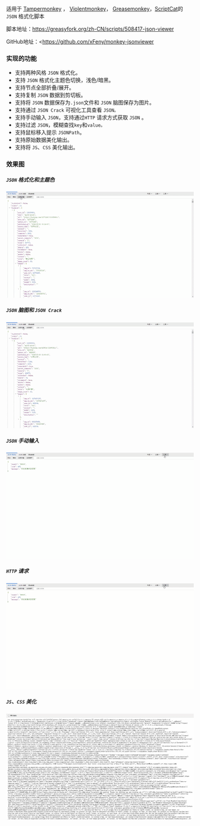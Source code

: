 适用于  [Tampermonkey](https://www.tampermonkey.net/) ， [Violentmonkey](https://violentmonkey.github.io/)， [Greasemonkey](https://www.greasespot.net/)，[ScriptCat](https://docs.scriptcat.org/)的 `JSON` 格式化脚本

脚本地址：<https://greasyfork.org/zh-CN/scripts/508417-json-viewer>

GitHub地址：<https://github.com/xFeny/monkey-jsonviewer

### 实现的功能

- 支持两种风格 `JSON` 格式化。
- 支持 `JSON` 格式化主题色切换，浅色/暗黑。
- 支持节点全部折叠/展开。
- 支持复制 `JSON` 数据到剪切板。
- 支持将 `JSON` 数据保存为`.json`文件和 `JSON` 脑图保存为图片。
- 支持通过 `JSON Crack` 可视化工具查看 `JSON。`
- 支持手动输入 `JSON`，支持通过`HTTP` 请求方式获取 `JSON` 。
- 支持过滤 `JSON`，模糊查找`key`和`value。`
- 支持鼠标移入提示 `JSONPath`。
- 支持原始数据美化输出。
- 支持将 `JS`、`CSS` 美化输出。

### 效果图

##### `JSON` 格式化和主题色

![JSON_Format](./images/JSON_Format.gif) 

##### `JSON` 脑图和 `JSON Crack`

![JSON_Mind](./images/JSON_Mind.gif) 

##### `JSON` 手动输入

![JSON_Input](./images/JSON_Input.gif) 

##### `HTTP` 请求

![JSON_Http_Request](./images/JSON_Http_Request.gif) 

##### `JS`、`CSS` 美化

![js_css_beautify](./images/js_css_beautify.gif) 
